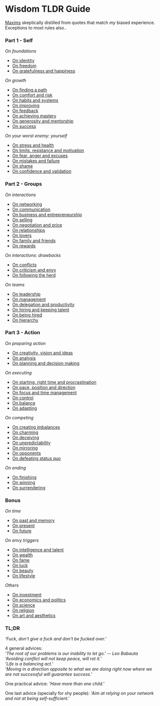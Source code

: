 # Wisdom TLDR Guide

[Maxims](https://en.wikipedia.org/wiki/Maxim_(philosophy)) skeptically distilled from quotes that match *my* biased experience.<br>
Exceptions to most rules also..


### Part 1 - Self


*On foundations*
- [On identity](part-1-self.md#on-identity)
- [On freedom](part-1-self.md#on-freedom)
- [On gratefulness and happiness](part-1-self.md#on-gratefulness-and-happiness)

*On growth*
- [On finding a path](part-1-self.md#on-finding-a-path)
- [On comfort and risk](part-1-self.md#on-comfort-and-risk)
- [On habits and systems](part-1-self.md#on-habits-and-systems)
- [On improving](part-1-self.md#on-improving)
- [On feedback](part-1-self.md#on-feedback)
- [On achieving mastery](part-1-self.md#on-achieving-mastery)
- [On generosity and mentorship](part-1-self.md#on-generosity-and-mentorship)
- [On success](part-1-self.md#on-success)

*On your worst enemy: yourself*
- [On stress and health](part-1-self.md#on-stress-and-health)
- [On limits, resistance and motivation](part-1-self.md#on-limits-resistance-and-motivation)
- [On fear, anger and excuses](part-1-self.md#on-fear-anger-and-excuses)
- [On mistakes and failure](part-1-self.md#on-mistakes-and-failure)
- [On shame](part-1-self.md#on-shame)
- [On confidence and validation](part-1-self.md#on-confidence-and-validation)


### Part 2 - Groups


*On interactions*
- [On networking](part-2-groups.md#on-networking)
- [On communication](part-2-groups.mdpart-1-self.md#on-communication)
- [On business and entrepreneurship](part-2-groups.mdpart-1-self.md#on-business-and-entrepreneurship)
- [On selling](part-2-groups.mdpart-1-self.md#on-selling)
- [On negotiation and price](part-2-groups.mdpart-1-self.md#on-negotiation-and-price)
- [On relationships](part-2-groups.mdpart-1-self.md#on-relationships)
- [On lovers](part-2-groups.mdpart-1-self.md#on-lovers)
- [On family and friends](part-2-groups.mdpart-1-self.md#on-family-and-friends)
- [On rewards](part-2-groups.mdpart-1-self.md#on-rewards) 

*On interactions: drawbacks*
- [On conflicts](part-2-groups.md#on-conflicts)
- [On criticism and envy](part-2-groups.md#on-criticism-and-envy)
- [On following the herd](part-2-groups.md#on-following-the-herd)

*On teams*
- [On leadership](part-2-groups.md#on-leadership)
- [On management](part-2-groups.md#on-management)
- [On delegation and productivity](part-2-groups.md#on-delegation-and-productivity)
- [On hiring and keeping talent](part-2-groups.md#on-hiring-and-keeping-talent)
- [On being hired](part-2-groups.md#on-being-hired)
- [On hierarchy](part-2-groups.md#on-hierarchy)


### Part 3 - Action


*On preparing action*
- [On creativity, vision and ideas](part-3-action.md#on-creativity-vision-and-ideas)
- [On analysis](part-3-action.md#on-analysis)
- [On planning and decision making](part-3-action.md#on-planning-and-decision-making)

*On executing*
- [On starting, right time and procrastination](part-3-action.md#on-starting-right-time-and-procrastination)
- [On pace, position and direction](part-3-action.md#on-pace-position-and-direction)
- [On focus and time management](part-3-action.md#on-focus-and-time-management)
- [On control](part-3-action.md#on-control)
- [On balance](part-3-action.md#on-balance)
- [On adapting](part-3-action.md#on-adapting)

*On competing*
- [On creating imbalances](part-3-action.md#on-creating-imbalances)
- [On charming](part-3-action.md#on-charming)
- [On deceiving](part-3-action.md#on-deceiving)
- [On unpredictability](part-3-action.md#on-unpredictability)
- [On mirroring](part-3-action.md#on-mirroring)
- [On opponents](part-3-action.md#on-opponents)
- [On defeating status quo](part-3-action.md#on-defeating-status-quo)

*On ending*
- [On finishing](part-3-action.md#on-finishing)
- [On winning](part-3-action.md#on-winning)
- [On surrendering](part-3-action.md#on-surrendering)


### Bonus


*On time*
- [On past and memory](bonus.md#on-past-and-memory)
- [On present](bonus.md#on-present)
- [On future](bonus.md#on-future)

*On envy triggers*
- [On intelligence and talent](bonus.md#on-intelligence-and-talent)
- [On wealth](bonus.md#on-wealth)
- [On fame](bonus.md#on-fame)
- [On luck](bonus.md#on-luck)
- [On beauty](bonus.md#on-beauty)
- [On lifestyle](bonus.md#on-lifestyle)

*Others*
- [On investment](bonus.md#on-investment)
- [On economics and politics](bonus.md#on-economics-and-politics)
- [On science](bonus.md#on-science)
- [On religion](bonus.md#on-religion)
- [On art and aesthetics](bonus.md#on-art-and-aesthetics)


### TL;DR 

*'Fuck, don't give a fuck and don't be fucked over.'*

4 general advices:<br>
*'The root of our problems is our inability to let go.' -- Leo Babauta*<br>
*'Avoiding conflict will not keep peace, will rot it.'*<br>
*'Life is a balancing act.'*<br>
*'Moving in a direction opposite to what we are doing right now where we are not successful will guarantee success.'*<br>

One practical advice: *'Have more than one child.'*

One last advice (specially for shy people): *'Aim at relying on your network and not at being self-sufficient.'*